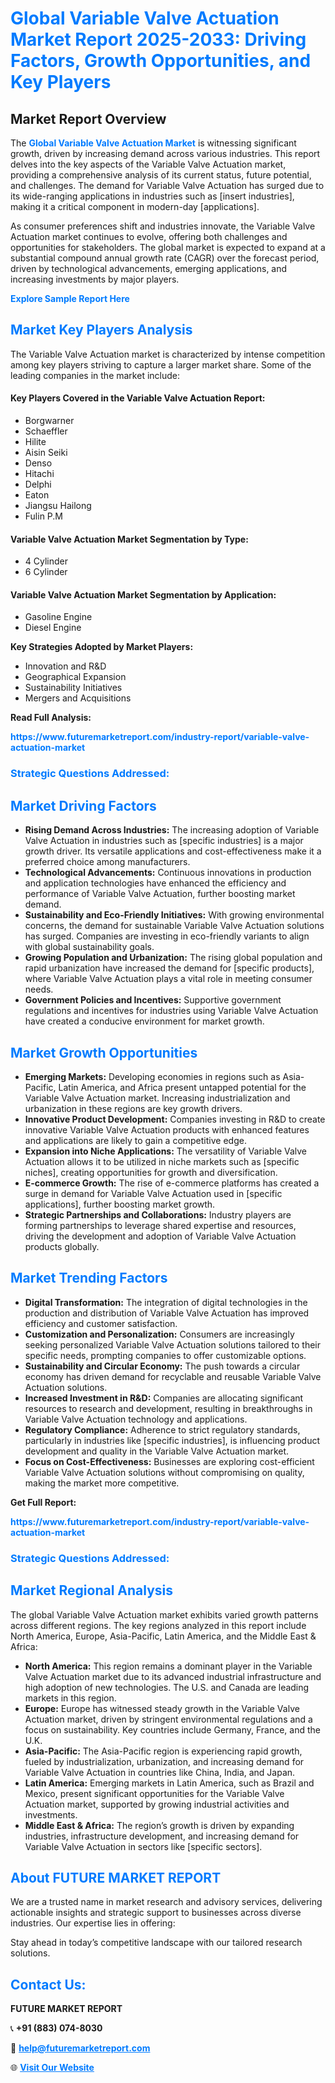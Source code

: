 <h1 style="color: #007BFF;">Global Variable Valve Actuation Market Report 2025-2033: Driving Factors, Growth Opportunities, and Key Players</h1>

<section id="overview">
<h2>Market Report Overview</h2>
<p>The <a href="https://www.futuremarketreport.com/industry-report/variable-valve-actuation-market" style="color: #007BFF; text-decoration: none;"><strong>Global Variable Valve Actuation Market</strong></a> is witnessing significant growth, driven by increasing demand across various industries. This report delves into the key aspects of the Variable Valve Actuation market, providing a comprehensive analysis of its current status, future potential, and challenges. The demand for Variable Valve Actuation has surged due to its wide-ranging applications in industries such as [insert industries], making it a critical component in modern-day [applications].</p>
<p>As consumer preferences shift and industries innovate, the Variable Valve Actuation market continues to evolve, offering both challenges and opportunities for stakeholders. The global market is expected to expand at a substantial compound annual growth rate (CAGR) over the forecast period, driven by technological advancements, emerging applications, and increasing investments by major players.</p>
</section>

<section id="overview">
<p><a href="https://www.futuremarketreport.com/request-sample/reportId=83898" style="color: #007BFF; text-decoration: none;"><strong>Explore Sample Report Here</strong></a></p>
</section>

<section id="key-players">
<h2 style="color: #007BFF;">Market Key Players Analysis</h2>
<p>The Variable Valve Actuation market is characterized by intense competition among key players striving to capture a larger market share. Some of the leading companies in the market include:</p>
<h4>Key Players Covered in the Variable Valve Actuation Report:</h4>
<ul><li>Borgwarner</li><li>Schaeffler</li><li>Hilite</li><li>Aisin Seiki</li><li>Denso</li><li>Hitachi</li><li>Delphi</li><li>Eaton</li><li>Jiangsu Hailong</li><li>Fulin P.M</li></ul>
<h4>Variable Valve Actuation Market Segmentation by Type:</h4>
<ul><li>4 Cylinder</li><li>6 Cylinder</li></ul>

<h4>Variable Valve Actuation Market Segmentation by Application:</h4>
<ul><li>Gasoline Engine</li><li>Diesel Engine</li></ul>
<p><strong>Key Strategies Adopted by Market Players:</strong></p>
<ul>
<li>Innovation and R&D</li>
<li>Geographical Expansion</li>
<li>Sustainability Initiatives</li>
<li>Mergers and Acquisitions</li>
</ul>
</section>

<section>
<p><strong>Read Full Analysis: </strong></p><a href="https://www.futuremarketreport.com/industry-report/variable-valve-actuation-market" style="color: #007BFF; text-decoration: none;"><strong>https://www.futuremarketreport.com/industry-report/variable-valve-actuation-market</strong></a>
<h3 style="color: #007BFF;">Strategic Questions Addressed:</h3>
</section>

<section id="driving-factors">
<h2 style="color: #007BFF;">Market Driving Factors</h2>
<ul>
<li><strong>Rising Demand Across Industries:</strong> The increasing adoption of Variable Valve Actuation in industries such as [specific industries] is a major growth driver. Its versatile applications and cost-effectiveness make it a preferred choice among manufacturers.</li>
<li><strong>Technological Advancements:</strong> Continuous innovations in production and application technologies have enhanced the efficiency and performance of Variable Valve Actuation, further boosting market demand.</li>
<li><strong>Sustainability and Eco-Friendly Initiatives:</strong> With growing environmental concerns, the demand for sustainable Variable Valve Actuation solutions has surged. Companies are investing in eco-friendly variants to align with global sustainability goals.</li>
<li><strong>Growing Population and Urbanization:</strong> The rising global population and rapid urbanization have increased the demand for [specific products], where Variable Valve Actuation plays a vital role in meeting consumer needs.</li>
<li><strong>Government Policies and Incentives:</strong> Supportive government regulations and incentives for industries using Variable Valve Actuation have created a conducive environment for market growth.</li>
</ul>
</section>

<section id="growth-opportunities">
<h2 style="color: #007BFF;">Market Growth Opportunities</h2>
<ul>
<li><strong>Emerging Markets:</strong> Developing economies in regions such as Asia-Pacific, Latin America, and Africa present untapped potential for the Variable Valve Actuation market. Increasing industrialization and urbanization in these regions are key growth drivers.</li>
<li><strong>Innovative Product Development:</strong> Companies investing in R&D to create innovative Variable Valve Actuation products with enhanced features and applications are likely to gain a competitive edge.</li>
<li><strong>Expansion into Niche Applications:</strong> The versatility of Variable Valve Actuation allows it to be utilized in niche markets such as [specific niches], creating opportunities for growth and diversification.</li>
<li><strong>E-commerce Growth:</strong> The rise of e-commerce platforms has created a surge in demand for Variable Valve Actuation used in [specific applications], further boosting market growth.</li>
<li><strong>Strategic Partnerships and Collaborations:</strong> Industry players are forming partnerships to leverage shared expertise and resources, driving the development and adoption of Variable Valve Actuation products globally.</li>
</ul>
</section>

<section id="trending-factors">
<h2 style="color: #007BFF;">Market Trending Factors</h2>
<ul>
<li><strong>Digital Transformation:</strong> The integration of digital technologies in the production and distribution of Variable Valve Actuation has improved efficiency and customer satisfaction.</li>
<li><strong>Customization and Personalization:</strong> Consumers are increasingly seeking personalized Variable Valve Actuation solutions tailored to their specific needs, prompting companies to offer customizable options.</li>
<li><strong>Sustainability and Circular Economy:</strong> The push towards a circular economy has driven demand for recyclable and reusable Variable Valve Actuation solutions.</li>
<li><strong>Increased Investment in R&D:</strong> Companies are allocating significant resources to research and development, resulting in breakthroughs in Variable Valve Actuation technology and applications.</li>
<li><strong>Regulatory Compliance:</strong> Adherence to strict regulatory standards, particularly in industries like [specific industries], is influencing product development and quality in the Variable Valve Actuation market.</li>
<li><strong>Focus on Cost-Effectiveness:</strong> Businesses are exploring cost-efficient Variable Valve Actuation solutions without compromising on quality, making the market more competitive.</li>
</ul>
</section>

<section>
<p><strong>Get Full Report: </strong></p><a href="https://www.futuremarketreport.com/industry-report/variable-valve-actuation-market" style="color: #007BFF; text-decoration: none;"><strong>https://www.futuremarketreport.com/industry-report/variable-valve-actuation-market</strong></a>
<h3 style="color: #007BFF;">Strategic Questions Addressed:</h3>
</section>


<section id="regional-analysis">
<h2 style="color: #007BFF;">Market Regional Analysis</h2>
<p>The global Variable Valve Actuation market exhibits varied growth patterns across different regions. The key regions analyzed in this report include North America, Europe, Asia-Pacific, Latin America, and the Middle East & Africa:</p>
<ul>
<li><strong>North America:</strong> This region remains a dominant player in the Variable Valve Actuation market due to its advanced industrial infrastructure and high adoption of new technologies. The U.S. and Canada are leading markets in this region.</li>
<li><strong>Europe:</strong> Europe has witnessed steady growth in the Variable Valve Actuation market, driven by stringent environmental regulations and a focus on sustainability. Key countries include Germany, France, and the U.K.</li>
<li><strong>Asia-Pacific:</strong> The Asia-Pacific region is experiencing rapid growth, fueled by industrialization, urbanization, and increasing demand for Variable Valve Actuation in countries like China, India, and Japan.</li>
<li><strong>Latin America:</strong> Emerging markets in Latin America, such as Brazil and Mexico, present significant opportunities for the Variable Valve Actuation market, supported by growing industrial activities and investments.</li>
<li><strong>Middle East & Africa:</strong> The region’s growth is driven by expanding industries, infrastructure development, and increasing demand for Variable Valve Actuation in sectors like [specific sectors].</li>
</ul>
</section>

<footer>
<h2 style="color: #007BFF;">About FUTURE MARKET REPORT</h2>
<p>We are a trusted name in market research and advisory services, delivering actionable insights and strategic support to businesses across diverse industries. Our expertise lies in offering:</p>

<p>Stay ahead in today’s competitive landscape with our tailored research solutions.</p>

<h2 style="color: #007BFF;">Contact Us:</h2>
<p><strong>FUTURE MARKET REPORT</strong></p>
<p>📞 <strong>+91 (883) 074-8030</strong></p>
<p>📧 <strong><a href="mailto:help@futuremarketreport.com" style="color: #007BFF;">help@futuremarketreport.com</a></strong></p>
<p>🌐 <strong><a href="https://www.futuremarketreport.com/" style="color: #007BFF;">Visit Our Website</a></strong></p>
</footer>